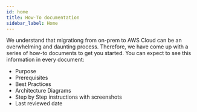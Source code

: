 ```yaml
---
id: home 
title: How-To documentation
sidebar_label: Home
---
```

We understand that migrationg from on-prem to AWS Cloud can be an overwhelming and daunting process. Therefore, we have come up with a series of how-to documents to get you started. You can expect to see this information in every document: 

* Purpose
* Prerequisites
* Best Practices
* Architecture Diagrams
* Step by Step instructions with screenshots
* Last reviewed date
